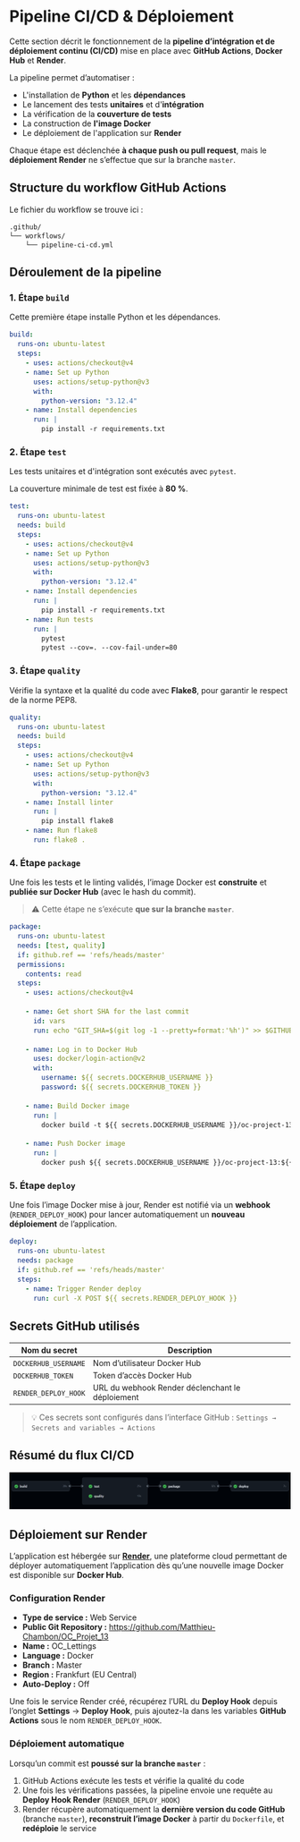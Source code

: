 # Pipeline CI/CD & Déploiement

Cette section décrit le fonctionnement de la **pipeline d’intégration et de déploiement continu (CI/CD)** mise en place avec **GitHub Actions**, **Docker Hub** et **Render**.

La pipeline permet d’automatiser :

- L'installation de **Python** et les **dépendances**
- Le lancement des tests **unitaires** et d'**intégration**
- La vérification de la **couverture de tests**
- La construction de **l'image Docker**
- Le déploiement de l'application sur **Render**

Chaque étape est déclenchée **à chaque push ou pull request**, mais le **déploiement Render** ne s’effectue que sur la branche `master`.

## Structure du workflow GitHub Actions

Le fichier du workflow se trouve ici :

```text
.github/
└── workflows/
    └── pipeline-ci-cd.yml
```

## Déroulement de la pipeline

### 1. Étape `build`

Cette première étape installe Python et les dépendances.

```yaml
build:
  runs-on: ubuntu-latest
  steps:
    - uses: actions/checkout@v4
    - name: Set up Python
      uses: actions/setup-python@v3
      with:
        python-version: "3.12.4"
    - name: Install dependencies
      run: |
        pip install -r requirements.txt
```

### 2. Étape `test`

Les tests unitaires et d'intégration sont exécutés avec `pytest`.

La couverture minimale de test est fixée à **80 %**.

```yaml
test:
  runs-on: ubuntu-latest
  needs: build
  steps:
    - uses: actions/checkout@v4
    - name: Set up Python
      uses: actions/setup-python@v3
      with:
        python-version: "3.12.4"
    - name: Install dependencies
      run: |
        pip install -r requirements.txt
    - name: Run tests
      run: |
        pytest
        pytest --cov=. --cov-fail-under=80
```

### 3. Étape `quality`

Vérifie la syntaxe et la qualité du code avec **Flake8**, pour garantir le respect de la norme PEP8.

```yaml
quality:
  runs-on: ubuntu-latest
  needs: build
  steps:
    - uses: actions/checkout@v4
    - name: Set up Python
      uses: actions/setup-python@v3
      with:
        python-version: "3.12.4"
    - name: Install linter
      run: |
        pip install flake8
    - name: Run flake8
      run: flake8 .
```

### 4. Étape `package`

Une fois les tests et le linting validés, l’image Docker est **construite** et **publiée sur Docker Hub** (avec le hash du commit).

> ⚠️ Cette étape ne s’exécute **que sur la branche `master`**.

```yaml
package:
  runs-on: ubuntu-latest
  needs: [test, quality]
  if: github.ref == 'refs/heads/master'
  permissions:
    contents: read
  steps:
    - uses: actions/checkout@v4

    - name: Get short SHA for the last commit
      id: vars
      run: echo "GIT_SHA=$(git log -1 --pretty=format:'%h')" >> $GITHUB_ENV

    - name: Log in to Docker Hub
      uses: docker/login-action@v2
      with:
        username: ${{ secrets.DOCKERHUB_USERNAME }}
        password: ${{ secrets.DOCKERHUB_TOKEN }}

    - name: Build Docker image
      run: |
        docker build -t ${{ secrets.DOCKERHUB_USERNAME }}/oc-project-13:${{ env.GIT_SHA }} .

    - name: Push Docker image
      run: |
        docker push ${{ secrets.DOCKERHUB_USERNAME }}/oc-project-13:${{ env.GIT_SHA }}
```

### 5. Étape `deploy`

Une fois l’image Docker mise à jour, Render est notifié via un **webhook** (`RENDER_DEPLOY_HOOK`) pour lancer automatiquement un **nouveau déploiement** de l’application.

```yaml
deploy:
  runs-on: ubuntu-latest
  needs: package
  if: github.ref == 'refs/heads/master'
  steps:
    - name: Trigger Render deploy
      run: curl -X POST ${{ secrets.RENDER_DEPLOY_HOOK }}
```

## Secrets GitHub utilisés

| Nom du secret        | Description                                      |
| -------------------- | ------------------------------------------------ |
| `DOCKERHUB_USERNAME` | Nom d’utilisateur Docker Hub                     |
| `DOCKERHUB_TOKEN`    | Token d’accès Docker Hub                         |
| `RENDER_DEPLOY_HOOK` | URL du webhook Render déclenchant le déploiement |

> 💡 Ces secrets sont configurés dans l’interface GitHub :
> `Settings → Secrets and variables → Actions`


## Résumé du flux CI/CD

![Pipeline GitHub action](./img/pipeline_github_action.png)

## Déploiement sur Render

L’application est hébergée sur **[Render](https://render.com)**, une plateforme cloud permettant de déployer automatiquement l’application dès qu’une nouvelle image Docker est disponible sur **Docker Hub**.

### Configuration Render

- **Type de service :** Web Service
- **Public Git Repository :** https://github.com/Matthieu-Chambon/OC_Projet_13
- **Name :** OC_Lettings
- **Language :** Docker
- **Branch :** Master
- **Region :** Frankfurt (EU Central)
- **Auto-Deploy :** Off

Une fois le service Render créé, récupérez l’URL du **Deploy Hook** depuis l’onglet **Settings** → **Deploy Hook**, puis ajoutez-la dans les variables **GitHub Actions** sous le nom `RENDER_DEPLOY_HOOK`.

### Déploiement automatique

Lorsqu’un commit est **poussé sur la branche `master`** :

1. GitHub Actions exécute les tests et vérifie la qualité du code
2. Une fois les vérifications passées, la pipeline envoie une requête au **Deploy Hook Render** (`RENDER_DEPLOY_HOOK`)
3. Render récupère automatiquement la **dernière version du code GitHub** (branche `master`), **reconstruit l’image Docker** à partir du `Dockerfile`, et **redéploie** le service